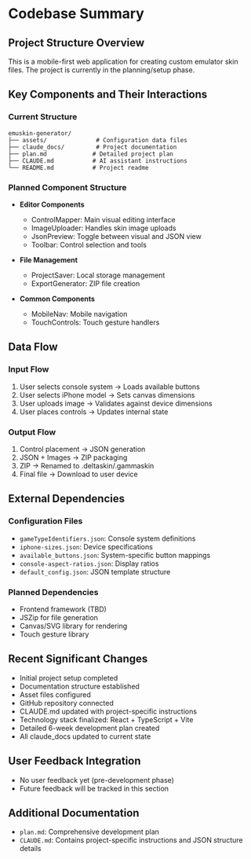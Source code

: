 # Codebase Summary

## Project Structure Overview
This is a mobile-first web application for creating custom emulator skin files. The project is currently in the planning/setup phase.

## Key Components and Their Interactions

### Current Structure
```
emuskin-generator/
├── assets/              # Configuration data files
├── claude_docs/         # Project documentation
├── plan.md             # Detailed project plan
├── CLAUDE.md           # AI assistant instructions
└── README.md           # Project readme
```

### Planned Component Structure
- **Editor Components**
  - ControlMapper: Main visual editing interface
  - ImageUploader: Handles skin image uploads
  - JsonPreview: Toggle between visual and JSON view
  - Toolbar: Control selection and tools
  
- **File Management**
  - ProjectSaver: Local storage management
  - ExportGenerator: ZIP file creation
  
- **Common Components**
  - MobileNav: Mobile navigation
  - TouchControls: Touch gesture handlers

## Data Flow

### Input Flow
1. User selects console system → Loads available buttons
2. User selects iPhone model → Sets canvas dimensions
3. User uploads image → Validates against device dimensions
4. User places controls → Updates internal state

### Output Flow
1. Control placement → JSON generation
2. JSON + Images → ZIP packaging
3. ZIP → Renamed to .deltaskin/.gammaskin
4. Final file → Download to user device

## External Dependencies

### Configuration Files
- `gameTypeIdentifiers.json`: Console system definitions
- `iphone-sizes.json`: Device specifications
- `available_buttons.json`: System-specific button mappings
- `console-aspect-ratios.json`: Display ratios
- `default_config.json`: JSON template structure

### Planned Dependencies
- Frontend framework (TBD)
- JSZip for file generation
- Canvas/SVG library for rendering
- Touch gesture library

## Recent Significant Changes
- Initial project setup completed
- Documentation structure established
- Asset files configured
- GitHub repository connected
- CLAUDE.md updated with project-specific instructions
- Technology stack finalized: React + TypeScript + Vite
- Detailed 6-week development plan created
- All claude_docs updated to current state

## User Feedback Integration
- No user feedback yet (pre-development phase)
- Future feedback will be tracked in this section

## Additional Documentation
- `plan.md`: Comprehensive development plan
- `CLAUDE.md`: Contains project-specific instructions and JSON structure details